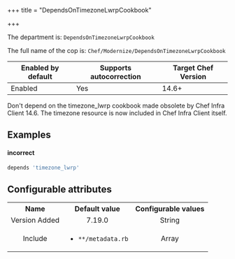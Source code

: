 +++
title = "DependsOnTimezoneLwrpCookbook"

+++

<!-- This content is automatically generated. See https://github.com/chef/chef-web-docs/blob/main/generated/README.md -->

The department is: `DependsOnTimezoneLwrpCookbook`

The full name of the cop is: `Chef/Modernize/DependsOnTimezoneLwrpCookbook`

| Enabled by default | Supports autocorrection | Target Chef Version |
| --- | --- | --- |
| Enabled | Yes | 14.6+ |

Don't depend on the timezone_lwrp cookbook made obsolete by Chef Infra Client 14.6. The timezone resource is now included in Chef Infra Client itself.

## Examples


#### incorrect

```ruby
depends 'timezone_lwrp'
```

## Configurable attributes

<table>
<tbody><tr>
<th>Name</th>
<th>Default value</th>
<th>Configurable values</th>
</tr>
<tr>
<td style="text-align:center">Version Added</td>
<td style="text-align:center">7.19.0</td>
<td style="text-align:center">String</td>
</tr>
<tr><td style="text-align:center">Include</td>
<td style="text-align:center"><ul>
<li><code>**/metadata.rb</code></li>
</ul>
</td>
<td style="text-align:center">Array</td>
</tr></tbody></table>
